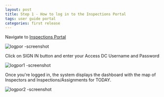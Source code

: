 ```yaml
---
layout: post
title: Step 1 - How to log in to the Inspections Portal
tags: user guide portal
categories: first release
---
```

<link rel="stylesheet" href="/User-Guide-Portal/styles.css">

Navigate to [Inspections Portal](https://tq-city-inspector-portal-staging.azurewebsites.net/login)

![logpor -screenshot](https://user-images.githubusercontent.com/81990744/115262028-27858380-a102-11eb-82c2-a678593d4e7f.png)

Click on SIGN IN button and enter your Access DC Username and Password

![logpor1 -screenshot](https://user-images.githubusercontent.com/81990744/115262040-294f4700-a102-11eb-88df-5fe812a61b77.png)

Once you're logged in, the system displays the dashboard with the map of Inspectors and Inspections/Assignments for TODAY.

![logpor2 -screenshot](https://user-images.githubusercontent.com/81990744/115262047-2b190a80-a102-11eb-98de-20dbc64543d8.png)
